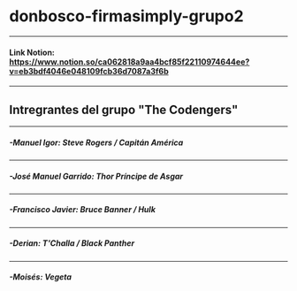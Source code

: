 # donbosco-firmasimply-grupo2
___
#### Link Notion: https://www.notion.so/ca062818a9aa4bcf85f22110974644ee?v=eb3bdf4046e048109fcb36d7087a3f6b
___
## Intregrantes del grupo "The Codengers" 
___
##### -Manuel Igor: Steve Rogers / Capitán América
___
##### -José Manuel Garrido: Thor Príncipe de Asgar
___
##### -Francisco Javier: Bruce Banner / Hulk 
___
##### -Derian: T'Challa / Black Panther
___
##### -Moisés: Vegeta
